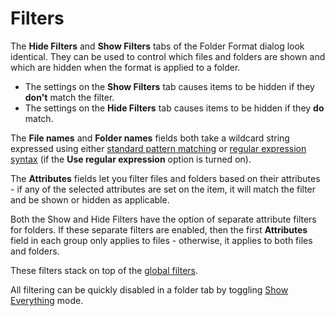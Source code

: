 # Filters

The **Hide Filters** and **Show Filters** tabs of the Folder Format dialog look identical. They can be used to control which files and folders are shown and which are hidden when the format is applied to a folder.

- The settings on the **Show Filters** tab causes items to be hidden if they **don't** match the filter.
- The settings on the **Hide Filters** tab causes items to be hidden if they **do** match.

The **File names** and **Folder names** fields both take a wildcard string expressed using either [standard pattern matching](/Manual/reference/wildcard_reference/pattern_matching_syntax.md) or [regular expression syntax](/Manual/reference/wildcard_reference/regular_expression_syntax.md) (if the **Use regular expression** option is turned on).

The **Attributes** fields let you filter files and folders based on their attributes - if any of the selected attributes are set on the item, it will match the filter and be shown or hidden as applicable.

Both the Show and Hide Filters have the option of separate attribute filters for folders. If these separate filters are enabled, then the first **Attributes** field in each group only applies to files - otherwise, it applies to both files and folders.

These filters stack on top of the [global filters](/Manual/preferences/preferences_categories/filtering_and_sorting/global_filters.md).

All filtering can be quickly disabled in a folder tab by toggling [Show Everything](../../searching_and_filtering/show_everything.md) mode.
